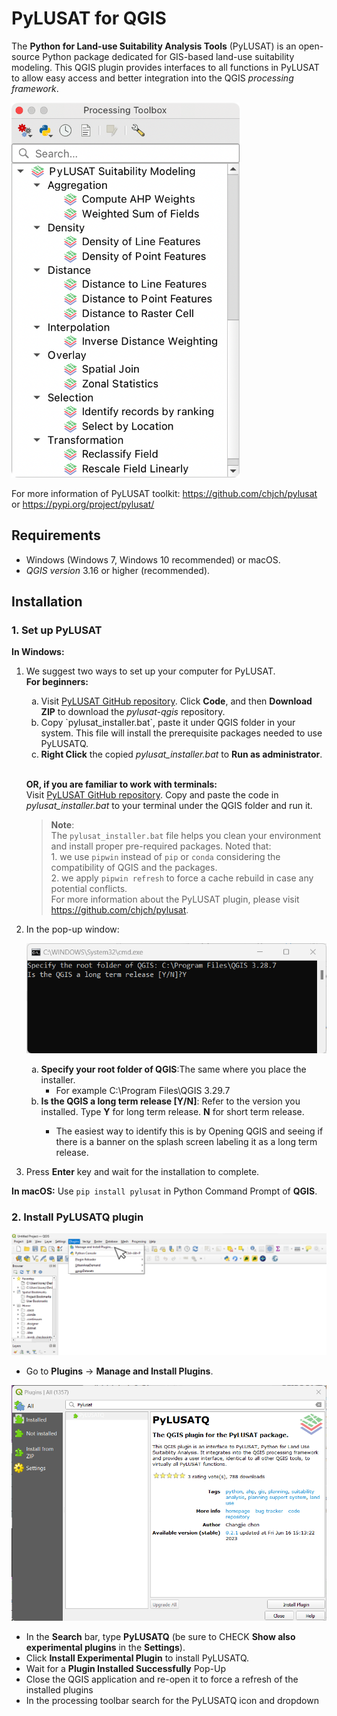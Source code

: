 # PyLUSAT for QGIS

The **Python for Land-use Suitability Analysis Tools** (PyLUSAT) is an
open-source Python package dedicated for GIS-based land-use suitability
modeling.
This QGIS plugin provides interfaces to all functions in PyLUSAT to
allow easy access and better integration into the QGIS _processing
framework_.

<img src="screenshot/plugin_gui_mac.png" alt="pylusatq" height="600"/>

For more information of PyLUSAT toolkit: https://github.com/chjch/pylusat or https://pypi.org/project/pylusat/

## Requirements

- Windows (Windows 7, Windows 10 recommended) or macOS.
- *QGIS version* 3.16 or higher (recommended).

## Installation

### 1. Set up PyLUSAT

**In Windows:**
1. We suggest two ways to set up your computer for PyLUSAT.<br>
   **For beginners:** <ol type="a">
      <li> Visit <a href="https://github.com/chjch/pylusat-qgis">PyLUSAT 
      GitHub repository</a>. Click <b>Code</b>, and then <b>Download ZIP</b> 
      to download the <i>pylusat-qgis</i> repository.<br>
      <li>Copy `pylusat_installer.bat`, paste it under QGIS folder in your 
      system. This file will install the prerequisite packages needed to use PyLUSATQ.
      <li><b>Right Click</b> the copied <i>pylusat_installer.bat</i> to 
      <b>Run as administrator</b>.
      

   </ol><br>

   **OR, if you are familiar to work with terminals:**<br>
      Visit <a href="https://github.com/chjch/pylusat-qgis">PyLUSAT
      GitHub repository</a>.
      Copy and paste the code in *pylusat_installer.bat* to your terminal 
      under the QGIS folder and run it.<br>

   >**Note**:<br>
   >The `pylusat_installer.bat` file helps you clean your environment and
   >install proper pre-required packages. Noted that: <br> 1. we use `pipwin`
   >instead of `pip` or `conda` considering the compatibility of QGIS and the
   >packages.<br> 2. we apply `pipwin refresh` to force a cache rebuild in case
   >any potential conflicts.<br> For more information about the PyLUSAT
   >plugin, please visit https://github.com/chjch/pylusat.

2. In the pop-up window:
   
   ![installer terminal](screenshot/installer_terminal.png)

   <ol type="a">
      <li><b>Specify your root folder of QGIS</b>:The same where you place the installer.

      -  For example C:\Program Files\QGIS 3.29.7

      <li><b>Is the QGIS a long term release [Y/N]</b>:
      Refer to the version you installed. Type <b>Y</b> for long term release.
      <b>N</b> for short term release.</li>

      -  The easiest way to identify this is by Opening QGIS and seeing if there is a banner on the splash screen labeling it as a long term release. 

   </ol>
3. Press **Enter** key and wait for the installation to complete.

**In macOS:**
Use `pip install pylusat` in Python Command Prompt of **QGIS**.

### 2. Install PyLUSATQ plugin

<img src="screenshot/install_plugin_dropdown.png" alt="QGIS toolbar with plugin installation option" width="700"/>

- Go to **Plugins** -> **Manage and Install Plugins**.

<img src="screenshot/plugin_search.png" alt="QGIS plugin window with PyLUSATQ as search result" width="700"/>

- In the **Search** bar, type **PyLUSATQ** (be sure to CHECK **Show also experimental plugins** in the **Settings**).
- Click **Install Experimental Plugin** to install PyLUSATQ.
- Wait for a **Plugin Installed Successfully** Pop-Up
- Close the QGIS application and re-open it to force a refresh of the installed plugins
- In the processing toolbar search for the PyLUSATQ icon and dropdown
